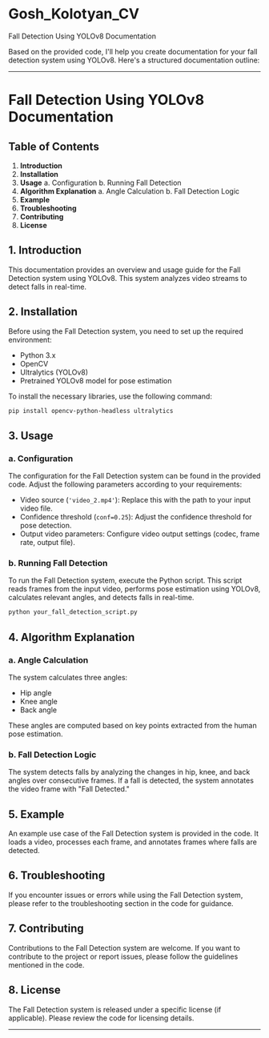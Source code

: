 # Gosh_Kolotyan_CV
Fall Detection Using YOLOv8 Documentation

Based on the provided code, I'll help you create documentation for your fall detection system using YOLOv8. Here's a structured documentation outline:

---

# Fall Detection Using YOLOv8 Documentation

## Table of Contents

1. **Introduction**
2. **Installation**
3. **Usage**
   a. Configuration
   b. Running Fall Detection
4. **Algorithm Explanation**
   a. Angle Calculation
   b. Fall Detection Logic
5. **Example**
6. **Troubleshooting**
7. **Contributing**
8. **License**

## 1. Introduction

This documentation provides an overview and usage guide for the Fall Detection system using YOLOv8. This system analyzes video streams to detect falls in real-time.

## 2. Installation

Before using the Fall Detection system, you need to set up the required environment:

- Python 3.x
- OpenCV
- Ultralytics (YOLOv8)
- Pretrained YOLOv8 model for pose estimation

To install the necessary libraries, use the following command:

```bash
pip install opencv-python-headless ultralytics
```

## 3. Usage

### a. Configuration

The configuration for the Fall Detection system can be found in the provided code. Adjust the following parameters according to your requirements:

- Video source (`'video_2.mp4'`): Replace this with the path to your input video file.
- Confidence threshold (`conf=0.25`): Adjust the confidence threshold for pose detection.
- Output video parameters: Configure video output settings (codec, frame rate, output file).

### b. Running Fall Detection

To run the Fall Detection system, execute the Python script. This script reads frames from the input video, performs pose estimation using YOLOv8, calculates relevant angles, and detects falls in real-time.

```bash
python your_fall_detection_script.py
```

## 4. Algorithm Explanation

### a. Angle Calculation

The system calculates three angles:
- Hip angle
- Knee angle
- Back angle

These angles are computed based on key points extracted from the human pose estimation.

### b. Fall Detection Logic

The system detects falls by analyzing the changes in hip, knee, and back angles over consecutive frames. If a fall is detected, the system annotates the video frame with "Fall Detected."

## 5. Example

An example use case of the Fall Detection system is provided in the code. It loads a video, processes each frame, and annotates frames where falls are detected.

## 6. Troubleshooting

If you encounter issues or errors while using the Fall Detection system, please refer to the troubleshooting section in the code for guidance.

## 7. Contributing

Contributions to the Fall Detection system are welcome. If you want to contribute to the project or report issues, please follow the guidelines mentioned in the code.

## 8. License

The Fall Detection system is released under a specific license (if applicable). Please review the code for licensing details.

---
